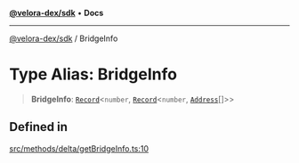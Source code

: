 [**@velora-dex/sdk**](../README.md) • **Docs**

***

[@velora-dex/sdk](../globals.md) / BridgeInfo

# Type Alias: BridgeInfo

> **BridgeInfo**: [`Record`](../-internal-/type-aliases/Record.md)\<`number`, [`Record`](../-internal-/type-aliases/Record.md)\<`number`, [`Address`](Address.md)[]\>\>

## Defined in

[src/methods/delta/getBridgeInfo.ts:10](https://github.com/VeloraDEX/paraswap-sdk/blob/feat/velora/src/methods/delta/getBridgeInfo.ts#L10)

